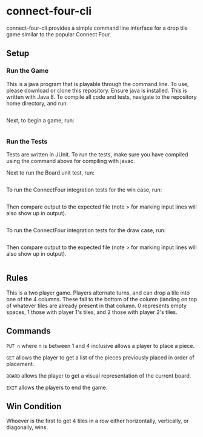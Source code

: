 # connect-four-cli

connect-four-cli provides a simple command line interface for a drop tile game similar to the popular Connect Four. 

## Setup
### Run the Game
This is a java program that is playable through the command line. To use, please download or clone this repository. Ensure java is installed. This is written with Java 8.
To compile all code and tests, navigate to the repository home directory, and run:
```javac src/* -d ./bin -cp "./lib/junit.jar:./lib/hamcrest.jar"
```

Next, to begin a game, run:
```java -cp "./bin" ConnectFour
```

### Run the Tests
Tests are written in JUnit. To run the tests, make sure you have compiled using the command
above for compiling with javac.

Next to run the Board unit test, run:
```java -cp "./lib/junit.jar:././lib/junit.jar:./lib/hamcrest.jar:./bin" org.junit.runner.JUnitCore BoardTest
```

To run the ConnectFour integration tests for the win case, run:
```java -cp "./bin" ConnectFourTest testFileWin.txt outFileWin.txt
```
Then compare output to the expected file (note > for marking input lines will also show up in output).
```diff expectedFileWin.txt outFileWin.txt
```

To run the ConnectFour integration tests for the draw case, run:
```java -cp "./bin" ConnectFourTest testFileDraw.txt outFileDraw.txt
```
Then compare output to the expected file (note > for marking input lines will also show up in output).
```diff expectedFileDraw.txt outFileDraw.txt
```

## Rules
This is a two player game.
Players alternate turns, and can drop a tile into one of the 4 columns. These fall to the bottom of the column (landing on top of whatever tiles are already present in that column. 0 represents empty spaces, 1 those with player 1's tiles, and 2 those with player 2's tiles.

## Commands
`PUT n` where n is between 1 and 4 inclusive allows a player to place a piece.

`GET` allows the player to get a list of the pieces previously placed in order of placement.

`BOARD` allows the player to get a visual representation of the current board.

`EXIT` allows the players to end the game.

## Win Condition
Whoever is the first to get 4 tiles in a row either horizontally, vertically, or diagonally, wins.
